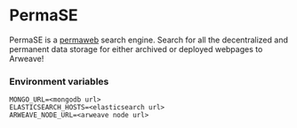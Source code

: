 # PermaSE
PermaSE is a [permaweb](https://arweave.org) search engine. Search for all the decentralized and permanent data storage for either archived or deployed webpages to Arweave!

### Environment variables
```env
MONGO_URL=<mongodb url>
ELASTICSEARCH_HOSTS=<elasticsearch url>
ARWEAVE_NODE_URL=<arweave node url>
```